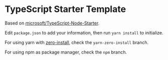 # TypeScript Starter Template

Based on [microsoft/TypeScript-Node-Starter](https://github.com/microsoft/TypeScript-Node-Starter).

Edit `package.json` to add your information, then run `yarn install` to initialize.

For using yarn with [zero-install](https://yarnpkg.com/features/zero-installs), check the `yarn-zero-install` branch.

For using npm as package manager, check the `npm` branch.
